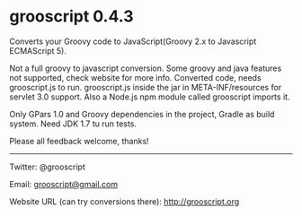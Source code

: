 grooscript 0.4.3
================

Converts your Groovy code to JavaScript(Groovy 2.x to Javascript ECMAScript 5).

Not a full groovy to javascript conversion. Some groovy and java features not supported, check website for more info. Converted code, needs grooscript.js to run. grooscript.js inside the jar in META-INF/resources for servlet 3.0 support. Also a Node.js npm module called grooscript imports it.

Only GPars 1.0 and Groovy dependencies in the project, Gradle as build system. Need JDK 1.7 tu run tests.

Please all feedback welcome, thanks!

---

Twitter: @grooscript

Email: grooscript@gmail.com

Website URL (can try conversions there): http://grooscript.org

